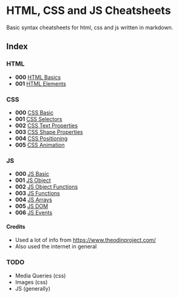 # HTML, CSS and JS Cheatsheets
Basic syntax cheatsheets for html, css and js written in markdown.

## Index

### HTML

- **000**  [HTML Basics](html_basic.md)
- **001**  [HTML Elements](html_elements.md)

### CSS

- **000**  [CSS Basic](css_basic.md)
- **001**  [CSS Selectors](css_selectors.md)
- **002**  [CSS Text Properties](css_text_properties.md)
- **003**  [CSS Shape Properties](css_shape_properties.md)
- **004**  [CSS Positioning](css_positioning.md)
- **005**  [CSS Animation](css_animation.md)


### JS
- **000**  [JS Basic](js_basic.md)
- **001**  [JS Object](js_object.md)
- **002**  [JS Object Functions](js_object_functions.md)
- **003**  [JS Functions](js_functions.md)
- **004**  [JS Arrays](js_arrays.md)
- **005**  [JS DOM](js_dom.md)
- **006**  [JS Events](js_events.md)

#### Credits

- Used a lot of info from https://www.theodinproject.com/
- Also used the internet in general

### TODO
- Media Queries (css)
- Images (css)
- JS (generally)
